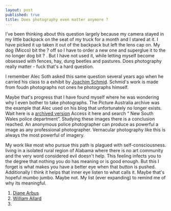```yaml
---
layout: post
published: true
title: Does photography even matter anymore ?
---
```



I’ve been thinking about this question largely because my camera stayed in my little backpack on the seat of my truck for a month and I stared at it. I have picked it up taken it out of the backpack but left the lens cap on. My dog (Micco) bit the ? off so I have to order a new one and superglue it to the no longer dog bit ? . But I have not used it, while letting myself become obsessed with fences, hay, dung beetles and pastures.
Does photography really matter - fuck that's a hard question.

I remember Alec Soth asked this same question several years ago when he carried his class to a exhibit by [Joachim Schmid](http://www.lumpenfotografie.de). Schmid's work is made from foudn photographs not ones he photographs himself.

Maybe that's progress that I have found myself where he was wondering why I even bother to take photographs.
The Picture Australia archive was the example that Alec used on his blog that unfortunately no longer exists. Wait here is a [archived version](https://alecsothblog.wordpress.com/2007/08/28/why-bother/)
Access it here and search “ New South Wales police department”.
Studying these images there is a conclusion reached. An anonymous police photographer can produce as powerful a image as any professional photographer.
Vernacular photography like this is always the most powerful of imagery.

My work like most who pursue this path is plagued with self-consciousness. living in a isolated rural region of Alabama where there is no art community and the very word considered evil doesn't help.
This feeling infects you to the degree that nothing you do has meaning or is good enough.
But this I forget is what makes you have a better eye when that button is pushed. Additionally I think it helps that inner eye listen to what calls it.
Maybe that's hopeful mumbo jumbo. Maybe not.
My list (ever expanding) to remind me of why its meaningful.
1.  [Diane Arbus](www.artnet.com/artists/diane-arbus/)
2. [William Allard](https://www.williamalbertallard.com/blog/)
3.







